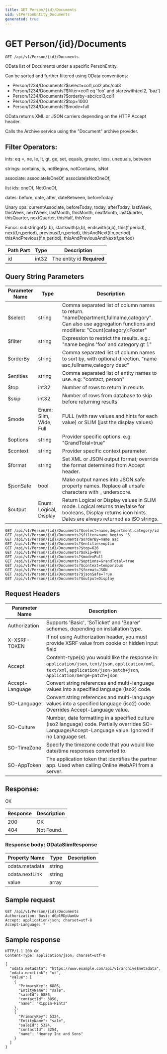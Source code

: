 ```yaml
---
title: GET Person/{id}/Documents
uid: v1PersonEntity_Documents
generated: true
---
```


# GET Person/{id}/Documents

```http
GET /api/v1/Person/{id}/Documents
```

OData list of Documents under a specific PersonEntity.


Can be sorted and further filtered using OData conventions:

* Person/1234/Documents?$select=col1,col2,abc/col3
* Person/1234/Documents?$filter=col1 eq 'foo' and startswith(col2, 'baz')
* Person/1234/Documents?$orderby=abc/col3,col1
* Person/1234/Documents?$top=1000
* Person/1234/Documents?$mode=full


OData returns XML or JSON carriers depending on the HTTP Accept header.


Calls the Archive service using the "Document" archive provider.


## Filter Operators: ##

ints: eq =, ne, le, lt, gt, ge, set, equals, greater, less, unequals, between

strings: contains, is, notBegins, notContains, isNot

associate: associateIsOneOf, associateIsNotOneOf,  

list ids: oneOf, NotOneOf, 

dates: before, date, after, dateBetween, beforeToday

Unary ops: currentAssociate, beforeToday, today, afterToday, lastWeek, thisWeek, nextWeek, lastMonth, thisMonth, nextMonth, lastQuarter, thisQuarter, nextQuarter, thisHalf, thisYear

Funcs: substringof(a,b), startswith(a,b), endswith(a,b), this(f,period), next(f,n,period), previous(f,n,period), thisAndNext(f,n,period), thisAndPrevious(f,n,period), thisAndPreviousAndNext(f,period)





| Path Part | Type | Description |
|-----------|------|-------------|
| id | int32 | The entity id **Required** |


## Query String Parameters

| Parameter Name | Type |  Description |
|----------------|------|--------------|
| $select | string |  Comma separated list of column names to return. "nameDepartment,fullname,category". Can also use aggregation functions and modifiers: "Count(category):Footer" |
| $filter | string |  Expression to restrict the results. e.g.: "name begins 'foo' and category gt 1" |
| $orderBy | string |  Comma separated list of column names to sort by, with optional direction. "name asc,fullname,category desc" |
| $entities | string |  Comma separated list of entity names to use. e.g: "contact, person" |
| $top | int32 |  Number of rows to return in results |
| $skip | int32 |  Number of rows from database to skip before returning results |
| $mode | Enum: Slim, Wide, Full |  FULL (with raw values and hints for each value) or SLIM (just the display values) |
| $options | string |  Provider specific options. e.g: "GrandTotal=true" |
| $context | string |  Provider specific context parameter. |
| $format | string |  Set XML or JSON output format; override the format determined from Accept header. |
| $jsonSafe | bool |  Make output names into JSON safe property names. Replace all unsafe characters with _ underscore. |
| $output | Enum: Logical, Display |  Return Logical or Display values in SLIM mode. Logical returns true/false for booleans, Display returns icon hints. Dates are always returned as ISO strings. |

```http
GET /api/v1/Person/{id}/Documents?$select=name,department,category/id
GET /api/v1/Person/{id}/Documents?$filter=name begins 'S'
GET /api/v1/Person/{id}/Documents?$orderBy=name asc
GET /api/v1/Person/{id}/Documents?$entities=optio
GET /api/v1/Person/{id}/Documents?$top=626
GET /api/v1/Person/{id}/Documents?$skip=984
GET /api/v1/Person/{id}/Documents?$mode=Full
GET /api/v1/Person/{id}/Documents?$options=GrandTotal=true
GET /api/v1/Person/{id}/Documents?$context=temporibus
GET /api/v1/Person/{id}/Documents?$format=JSON
GET /api/v1/Person/{id}/Documents?$jsonSafe=True
GET /api/v1/Person/{id}/Documents?$output=Display
```


## Request Headers

| Parameter Name | Description |
|----------------|-------------|
| Authorization  | Supports 'Basic', 'SoTicket' and 'Bearer' schemes, depending on installation type. |
| X-XSRF-TOKEN   | If not using Authorization header, you must provide XSRF value from cookie or hidden input field |
| Accept         | Content-type(s) you would like the response in: `application/json`, `text/json`, `application/xml`, `text/xml`, `application/json-patch+json`, `application/merge-patch+json` |
| Accept-Language | Convert string references and multi-language values into a specified language (iso2) code. |
| SO-Language | Convert string references and multi-language values into a specified language (iso2) code. Overrides Accept-Language value. |
| SO-Culture | Number, date formatting in a specified culture (iso2 language) code. Partially overrides SO-Language/Accept-Language value. Ignored if no Language set. |
| SO-TimeZone | Specify the timezone code that you would like date/time responses converted to. |
| SO-AppToken | The application token that identifies the partner app. Used when calling Online WebAPI from a server. |


## Response:

OK

| Response | Description |
|----------------|-------------|
| 200 | OK |
| 404 | Not Found. |

### Response body: ODataSlimResponse

| Property Name | Type |  Description |
|----------------|------|--------------|
| odata.metadata | string |  |
| odata.nextLink | string |  |
| value | array |  |

## Sample request

```http!
GET /api/v1/Person/{id}/Documents
Authorization: Basic dGplMDpUamUw
Accept: application/json; charset=utf-8
Accept-Language: *
```

## Sample response

```http_
HTTP/1.1 200 OK
Content-Type: application/json; charset=utf-8

{
  "odata.metadata": "https://www.example.com/api/v1/archive$metadata",
  "odata.nextLink": "ut",
  "value": [
    {
      "PrimaryKey": 6886,
      "EntityName": "sale",
      "saleId": 6886,
      "contactId": 3850,
      "name": "Rippin-Hintz"
    },
    {
      "PrimaryKey": 5324,
      "EntityName": "sale",
      "saleId": 5324,
      "contactId": 3254,
      "name": "Heaney Inc and Sons"
    }
  ]
}
```